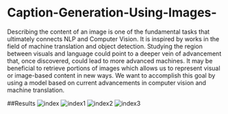 # Caption-Generation-Using-Images-

Describing the content of an image is one of the fundamental tasks that ultimately connects NLP and Computer Vision. It is inspired by works in the field of machine translation and object detection. Studying the region between visuals and language could point to a deeper vein of advancement that, once discovered, could lead to more advanced machines. It may be beneficial to retrieve portions of images which allows us to represent visual or image-based content in new ways. We want to accomplish this goal by using a model based on current advancements in computer vision and machine translation.


##Results 
![index](https://user-images.githubusercontent.com/65400703/189194792-e9eead0e-be51-455a-8cd6-616a4c682035.png)
![index1](https://user-images.githubusercontent.com/65400703/189194823-70d9cc87-a858-47e5-acbd-fdf2d1457507.png)
![index2](https://user-images.githubusercontent.com/65400703/189194843-858b9212-762a-419e-9570-9c52f349a206.png)
![index3](https://user-images.githubusercontent.com/65400703/189194869-8d0a0852-a5b9-452b-a94f-4688099c85b7.png)
